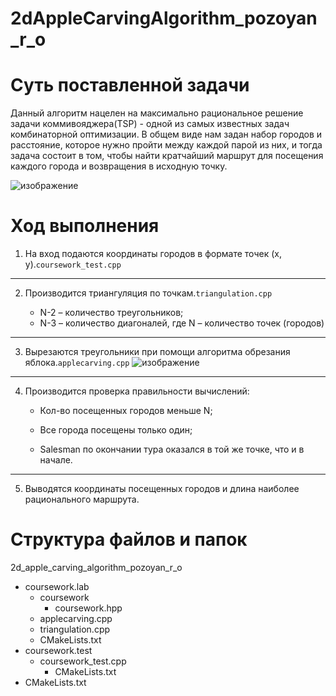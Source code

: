 # 2dAppleCarvingAlgorithm_pozoyan_r_o
# Суть поставленной задачи
Данный алгоритм нацелен на максимально рациональное решение задачи коммивояджера(TSP) - одной из самых известных задач комбинаторной оптимизации.  В общем виде нам
задан набор городов и расстояние, которое нужно пройти между
каждой парой из них, и тогда задача состоит в том, чтобы найти
кратчайший маршрут для посещения каждого города и возвращения в
исходную точку.

![изображение](https://user-images.githubusercontent.com/114441417/234395580-63c766a5-365c-4b8f-b485-754c9fc9a0be.png)

# Ход выполнения
1. На вход подаются координаты городов в формате точек (x, y).`coursework_test.cpp` 

____

2. Производится триангуляция по точкам.`triangulation.cpp`

	* N-2 – количество треугольников;
	* N-3 – количество диагоналей, где N – количество точек (городов)


____

3. Вырезаются треугольники при помощи алгоритма обрезания яблока.`applecarving.cpp`
![изображение](https://user-images.githubusercontent.com/114441417/234394583-3c641136-4d47-4482-bf03-452b2b0e2d31.png)

____

4. Производится проверка правильности вычислений:

	* Кол-во посещенных городов меньше N;

	* Все города посещены только один;

	* Salesman по окончании тура оказался в той же точке, что и в начале.

____

5. Выводятся координаты посещенных городов и длина наиболее рационального маршрута.

# Структура файлов и папок

2d_apple_carving_algorithm_pozoyan_r_o
- coursework.lab
	- coursework
		- coursework.hpp
	- applecarving.cpp
	- triangulation.cpp
	- CMakeLists.txt	
- coursework.test
	- coursework_test.cpp
        - CMakeLists.txt
- CMakeLists.txt


